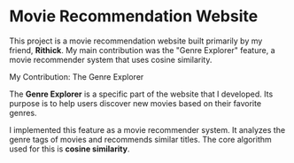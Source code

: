 Movie Recommendation Website
============================

This project is a movie recommendation website built primarily by my friend, **Rithick**. My main contribution was the "Genre Explorer" feature, a movie recommender system that uses cosine similarity.

My Contribution: The Genre Explorer

The **Genre Explorer** is a specific part of the website that I developed. Its purpose is to help users discover new movies based on their favorite genres.

I implemented this feature as a movie recommender system. It analyzes the genre tags of movies and recommends similar titles. The core algorithm used for this is **cosine similarity**.
